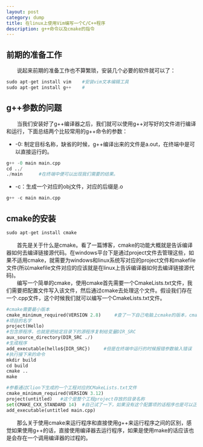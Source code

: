 ```yaml
---
layout: post
category: dump
title: 在linux上使用Vim编写一个C/C++程序
description: g++命令以及cmake的指令
---
```


## 前期的准备工作
　　说起来前期的准备工作也不算繁琐，安装几个必要的软件就可以了：

```python
sudo apt-get install vim    #安装vim文本编辑工具
sudo apt-get install g++    #
```

## g++参数的问题
　　当我们安装好了g++编译器之后，我们就可以使用g++对写好的文件进行编译和运行，下面总结两个比较常用的g++命令的参数：
- -0: 制定目标名称，缺省的时候，g++编译出来的文件是a.out，在终端中是可以直接运行的。

```python
g++ -0 main main.cpp
cd ../
./main      #在终端中便可以出现我们需要的结果。
```

- -c：生成一个对应的obj文件，对应的后缀是.o

```python
g++ -c main main.cpp
```

## cmake的安装

```python
sudo apt-get install cmake
```

　　首先是关于什么是cmake。看了一篇博客，cmake的功能大概就是告诉编译器如何去编译链接源代码。在windows平台下是通过project文件去管理这些，如果不适用cmake，就需要为windows和linux系统写对应的project文件和makefile文件(所以makefile文件对应的应该就是在linux上告诉编译器如何去编译链接源代码)。<br>
　　编写一个简单的cmake，使用cmake首先需要一个CmakeLists.txt文件，我们需要把配置文件写入该文件，然后通过cmake去处理这个文件。假设我们存在一个.cpp文件，这个时候我们就可以编写一个CmakeLists.txt文件。

```python
#cmake需要最小版本
cmake_minimum_required(VERSION 2.8)     #查了一下自己电脑上cmake的版本，cmake --version=3.4
#项目的名字
project(Hello)
#包含原程序，也就是把给定目录下的源程序复制给变量DIR_SRC
aux_source_directory(DIR_SRC ./)
#生成程序
add_executable(hello${DIR_SRC})     #但是在终端中运行的时候报错参数输入错误
#执行接下来的命令
mkdir build
cd build
cmake ..
make 
```

```python
#参看通过Clion下生成的一个工程对应的CMakeLists.txt文件
cmake_minimum_required(VERSION 3.12)
project(untitled)   #这个是整个工程project存放的目录名称
set(CMAKE_CXX_STANDARD 14)  #自己试了一下，如果没有这个配置项的话程序也是可以正常运行的。
add_executable(untitled main.cpp)
```

　　那么关于使用cmake来运行程序和直接使用g++来运行程序之间的区别，感觉如果使用g++的话，直接使用编译器去运行程序，如果是使用make的话应该也是会存在一个调用编译器的过程的。